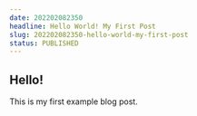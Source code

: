```yaml
---
date: 202202082350
headline: Hello World! My First Post
slug: 202202082350-hello-world-my-first-post
status: PUBLISHED
---
```


## Hello!

This is my first example blog post.
